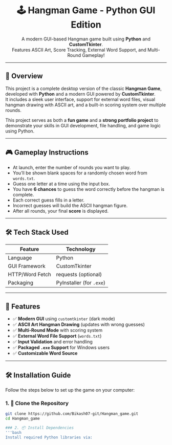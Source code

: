 <!-- Banner -->
<h1 align="center">🕹️ Hangman Game - Python GUI Edition</h1>
<p align="center">
  A modern GUI-based Hangman game built using <b>Python</b> and <b>CustomTkinter</b>.<br/>
  Features ASCII Art, Score Tracking, External Word Support, and Multi-Round Gameplay!
</p>

---

## 📌 Overview

This project is a complete desktop version of the classic **Hangman Game**, developed with **Python** and a modern GUI powered by **CustomTkinter**.  
It includes a sleek user interface, support for external word files, visual hangman drawing with ASCII art, and a built-in scoring system over multiple rounds.

This project serves as both a **fun game** and a **strong portfolio project** to demonstrate your skills in GUI development, file handling, and game logic using Python.

---

## 🎮 Gameplay Instructions

- At launch, enter the number of rounds you want to play.
- You’ll be shown blank spaces for a randomly chosen word from `words.txt`.
- Guess one letter at a time using the input box.
- You have **6 chances** to guess the word correctly before the hangman is complete.
- Each correct guess fills in a letter.
- Incorrect guesses will build the ASCII hangman figure.
- After all rounds, your final **score** is displayed.

---

## 🛠️ Tech Stack Used

| Feature         | Technology          |
|----------------|---------------------|
| Language        | Python              |
| GUI Framework   | CustomTkinter       |
| HTTP/Word Fetch | requests (optional) |
| Packaging       | PyInstaller (for `.exe`) |

---

## 🚀 Features

- ✅ **Modern GUI** using `customtkinter` (dark mode)
- ✅ **ASCII Art Hangman Drawing** (updates with wrong guesses)
- ✅ **Multi-Round Mode** with scoring system
- ✅ **External Word File Support** (`words.txt`)
- ✅ **Input Validation** and error handling
- ✅ **Packaged `.exe` Support** for Windows users
- ✅ **Customizable Word Source**

---

## 🛠️ Installation Guide

Follow the steps below to set up the game on your computer:

### 1. 📂 Clone the Repository
```bash
git clone https://github.com/Bikash07-git/Hangman_game.git
cd Hangman_game

### 2. 📦 Install Dependencies
'''bash
Install required Python libraries via:
